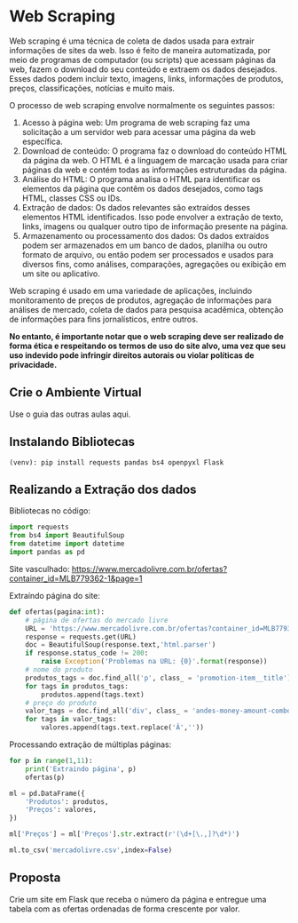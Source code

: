 # Web Scraping
Web scraping é uma técnica de coleta de dados usada para extrair informações de sites da web. Isso é feito de maneira automatizada, por meio de programas de computador (ou scripts) que acessam páginas da web, fazem o download do seu conteúdo e extraem os dados desejados. Esses dados podem incluir texto, imagens, links, informações de produtos, preços, classificações, notícias e muito mais.

O processo de web scraping envolve normalmente os seguintes passos:
1. Acesso à página web: Um programa de web scraping faz uma solicitação a um servidor web para acessar uma página da web específica.
2. Download de conteúdo: O programa faz o download do conteúdo HTML da página da web. O HTML é a linguagem de marcação usada para criar páginas da web e contém todas as informações estruturadas da página.
3. Análise do HTML: O programa analisa o HTML para identificar os elementos da página que contêm os dados desejados, como tags HTML, classes CSS ou IDs.
4. Extração de dados: Os dados relevantes são extraídos desses elementos HTML identificados. Isso pode envolver a extração de texto, links, imagens ou qualquer outro tipo de informação presente na página.
5. Armazenamento ou processamento dos dados: Os dados extraídos podem ser armazenados em um banco de dados, planilha ou outro formato de arquivo, ou então podem ser processados e usados para diversos fins, como análises, comparações, agregações ou exibição em um site ou aplicativo.

Web scraping é usado em uma variedade de aplicações, incluindo monitoramento de preços de produtos, agregação de informações para análises de mercado, coleta de dados para pesquisa acadêmica, obtenção de informações para fins jornalísticos, entre outros. 

**No entanto, é importante notar que o web scraping deve ser realizado de forma ética e respeitando os termos de uso do site alvo, uma vez que seu uso indevido pode infringir direitos autorais ou violar políticas de privacidade.**

## Crie o Ambiente Virtual
Use o guia das outras aulas aqui.

## Instalando Bibliotecas
```console
(venv): pip install requests pandas bs4 openpyxl Flask
```

## Realizando a Extração dos dados

Bibliotecas no código:
```python
import requests
from bs4 import BeautifulSoup
from datetime import datetime
import pandas as pd
```

Site vasculhado: https://www.mercadolivre.com.br/ofertas?container_id=MLB779362-1&page=1

Extraíndo página do site:
```python
def ofertas(pagina:int):
    # página de ofertas do mercado livre
    URL = 'https://www.mercadolivre.com.br/ofertas?container_id=MLB779362-1&page=' + str(pagina)
    response = requests.get(URL)
    doc = BeautifulSoup(response.text,'html.parser')
    if response.status_code != 200:
        raise Exception('Problemas na URL: {0}'.format(response))
    # nome do produto
    produtos_tags = doc.find_all('p', class_ = 'promotion-item__title')
    for tags in produtos_tags:
        produtos.append(tags.text)
    # preço do produto
    valor_tags = doc.find_all('div', class_ = 'andes-money-amount-combo__main-container')
    for tags in valor_tags:
        valores.append(tags.text.replace('Â',''))
```

Processando extração de múltiplas páginas:
```python
for p in range(1,11):
    print('Extraindo página', p)
    ofertas(p)

ml = pd.DataFrame({
    'Produtos': produtos,
    'Preços': valores,
})

ml['Preços'] = ml['Preços'].str.extract(r'(\d+[\.,]?\d*)')

ml.to_csv('mercadolivre.csv',index=False)
```

## Proposta
Crie um site em Flask que receba o número da página e entregue uma tabela com as ofertas ordenadas de forma crescente por valor.
